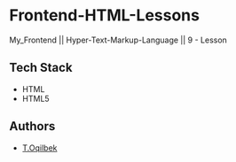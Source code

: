 # Frontend-HTML-Lessons
My_Frontend || Hyper-Text-Markup-Language || 9 - Lesson

## Tech Stack

- HTML
- HTML5

## Authors

- [T.Oqilbek](https://www.github.com/tolqinov-o)